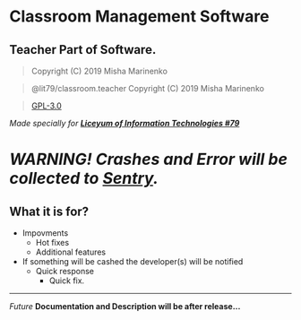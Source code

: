 # Classroom Management Software
## Teacher Part of Software.
> Copyright (C) 2019 Misha Marinenko

> @lit79/classroom.teacher Copyright (C) 2019  Misha Marinenko 

> [GPL-3.0](https://choosealicense.com/licenses/gpl-3.0/)

_Made specially for [__Liceyum of Information Technologies #79__](http://lit79.org.ua)_

# _**WARNING! Crashes and Error will be collected to [Sentry](https://sentry.io).**_
## What it is for?
* Impovments 
	* Hot fixes
	* Additional features
* If something will be cashed the developer(s) will be notified
	* Quick response 
		* Quick fix.
---

_Future_ __Documentation and Description will be after release__**...**
